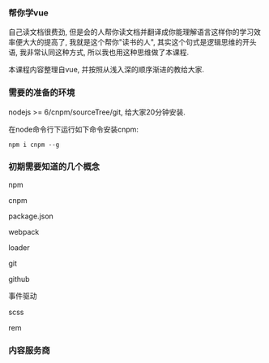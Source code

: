 ### 帮你学vue

自己读文档很费劲, 但是会的人帮你读文档并翻译成你能理解语言这样你的学习效率便大大的提高了, 我就是这个帮你"读书的人", 其实这个句式是逻辑思维的开头语, 我非常认同这种方式, 所以我也用这种思维做了本课程.

本课程内容整理自vue, 并按照从浅入深的顺序渐进的教给大家.

### 需要的准备的环境

nodejs &gt;= 6/cnpm/sourceTree/git, 给大家20分钟安装.

在node命令行下运行如下命令安装cnpm:

```
npm i cnpm --g
```



### 初期需要知道的几个概念

npm

cnpm

package.json

webpack

loader

git

github

事件驱动

scss

rem

### 内容服务商



